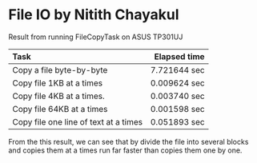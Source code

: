 # File IO by Nitith Chayakul

Result from running FileCopyTask on ASUS TP301UJ

|Task                                         | Elapsed time|
|:--------------------------------------------|------------:|
|Copy a file byte-by-byte                     | 7.721644 sec|
|Copy file 1KB at a times                     | 0.009624 sec|
|Copy file 4KB at a times.                    | 0.003740 sec|
|Copy file 64KB at a times                    | 0.001598 sec|
|Copy file one line of text at a times        | 0.051893 sec|

From the this result, we can see that by divide the file into several blocks and copies them at a times run far faster than copies them one by one.
